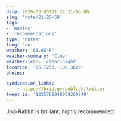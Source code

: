 ```yaml
---
date: 2020-03-05T21:24:21-06:00
slug: 'note/21-20-58'
tags:
- 'movies'
- 'recommendations'
type: 'notes'
lang: 'en'
weather: '61.65°F'
weather-summary: 'Clear'
weather-icon: 'clear-night'
location: '25.7253,-100.3629'
photos:

syndication_links:
    - https://brid.gy/publish/twitter
tweet_id: '1235768048969269249'
---
```

Jojo Rabbit is brilliant, highly recommended. 

 